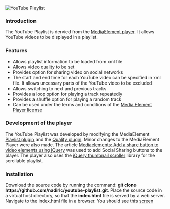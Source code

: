 <p id="youtube-screen"><img src="https://www.pakjiddat.pk/pakjiddat/ui/images/youtube-playlist.png" alt="YouTube Playlist"/></p>

<h3>Introduction</h3>
<p>The YouTube Playlist is dervied from the <a href='http://mediaelementjs.com/'>MediaElement player</a>. It allows YouTube videos to be displayed in a playlist.</p>

<h3>Features</h3>
<div><ul>
  <li>Allows playlist information to be loaded from xml file</li>
  <li>Allows video quality to be set</li>
  <li>Provides option for sharing video on social networks</li>
  <li>The start and end time for each YouTube video can be specified in xml file. It allows uncessary parts of the YouTube video to be excluded</li>
  <li>Allows switching to next and previous tracks</li>
  <li>Provides a loop option for playing a track repeatedly</li>
  <li>Provides a shuffle option for playing a random track</li>
  <li>Can be used under the terms and conditions of the <a href='https://github.com/mediaelement/mediaelement/blob/master/LICENSE'>Media Element Player license</a></li>
</ul></div>

<h3>Development of the player</h3>
<p>The YouTube Playlist was developed by modifying the MediaElement <a href='https://github.com/mediaelement/mediaelement-plugins/blob/master/docs/playlist.md'>Playlist plugin</a> and the <a href='https://github.com/mediaelement/mediaelement-plugins/blob/master/docs/quality.md'>Quality plugin</a>. Minor changes to the MediaElement Player were also made. The article <a href='https://xparkmedia.com/blog/mediaelements-add-a-share-button-to-video-elements-using-jquery/'>Mediaelements: Add a share button to video elements using jQuery</a> was used to add Social Sharing buttons to the player. The player also uses the <a href='http://manos.malihu.gr/jquery-thumbnail-scroller/'>jQuery thumbnail scroller</a> library for the scrollable playlist.</p>

<h3>Installation</h3>
<p>Download the source code by running the command: <b>git clone https://github.com/nadirlc/youtube-playlist.git</b>. Place the source code in a virtual host directory, so that the <b>index.html</b> file is served by a web server. Navigate to the index.html file in a browser. You should see this <a href='#youtube-screen'>screen</a></p>
